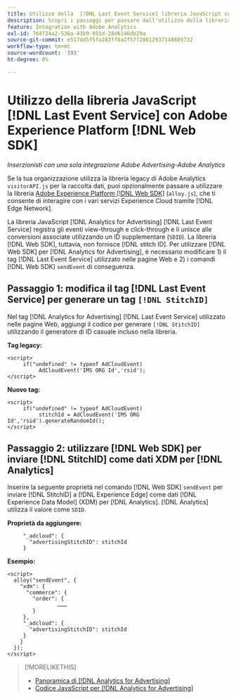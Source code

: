 ```yaml
---
title: Utilizzo della  [!DNL Last Event Service] libreria JavaScript con [!DNL Web SDK]
description: Scopri i passaggi per passare dall'utilizzo della libreria  [!DNL Analytics] [!DNL visitorAPI] alla libreria  [!DNL Experience Platform] [!DNL Web SDK] per l'implementazione  [!DNL Analytics for Advertising] .
feature: Integration with Adobe Analytics
exl-id: 764724a2-536a-43b9-955d-28d6146db29a
source-git-commit: e517dd5f5fa283ff8a2f57728612937148889732
workflow-type: tm+mt
source-wordcount: '193'
ht-degree: 0%

---
```


# Utilizzo della libreria JavaScript [!DNL Last Event Service] con Adobe Experience Platform [!DNL Web SDK]

*Inserzionisti con una sola integrazione Adobe Advertising-Adobe Analytics*

Se la tua organizzazione utilizza la libreria legacy di Adobe Analytics `visitorAPI.js` per la raccolta dati, puoi opzionalmente passare a utilizzare la libreria [Adobe Experience Platform [!DNL Web SDK]](https://experienceleague.adobe.com/docs/experience-platform/edge/home.html?lang=it) (`alloy.js`), che ti consente di interagire con i vari servizi Experience Cloud tramite [!DNL Edge Network].

La libreria JavaScript [!DNL Analytics for Advertising] [!DNL Last Event Service] registra gli eventi view-through e click-through e li unisce alle conversioni associate utilizzando un ID supplementare (`SDID`). La libreria [!DNL Web SDK], tuttavia, non fornisce [!DNL stitch ID]. Per utilizzare [!DNL Web SDK] per [!DNL Analytics for Advertising], è necessario modificare 1) il tag [!DNL Last Event Service] utilizzato nelle pagine Web e 2) i comandi [!DNL Web SDK] `sendEvent` di conseguenza.

## Passaggio 1: modifica il tag [!DNL Last Event Service] per generare un tag `[!DNL StitchID]`

Nel tag [!DNL Analytics for Advertising] [!DNL Last Event Service] utilizzato nelle pagine Web, aggiungi il codice per generare `[!DNL StitchID]` utilizzando il generatore di ID casuale incluso nella libreria.

**Tag legacy:**

```
<script>
     if("undefined" != typeof AdCloudEvent) 
          AdCloudEvent('IMS ORG Id','rsid');
</script>
```

**Nuovo tag:**

```
<script>
     if("undefined" != typeof AdCloudEvent) 
          stitchId = AdCloudEvent('IMS ORG Id','rsid').generateRandomId();
</script>
```

## Passaggio 2: utilizzare [!DNL Web SDK] per inviare [!DNL StitchID] come dati XDM per [!DNL Analytics]

Inserire la seguente proprietà nel comando [!DNL Web SDK] `sendEvent` per inviare [!DNL StitchID] a [!DNL Experience Edge] come dati [!DNL Experience Data Model] (XDM) per [!DNL Analytics].<!-- The library sends the StitchID to [!DNL Experience Edge] as `[_adcloud.advertisingStitchID](https://github.com/adobe/xdm/blob/master/docs/reference/adobe/experience/adcloud/stitch.schema.md)`. --> [!DNL Analytics] utilizza il valore come `SDID`.

**Proprietà da aggiungere:**

```
     "_adcloud": {
       "advertisingStitchID": stitchId
     }
```

**Esempio:**

```
<script>
  alloy("sendEvent", {
    "xdm": {
      "commerce": {
        "order": {
                ………
        }
     },
     "_adcloud": {
       "advertisingStitchID": stitchId
     }
    }
  });
</script>
```

>[!MORELIKETHIS]
>
>* [Panoramica di [!DNL Analytics for Advertising]](overview.md)
>* [Codice JavaScript per [!DNL Analytics for Advertising]](/help/integrations/analytics/javascript.md)
